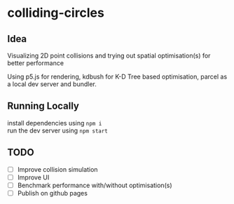 # colliding-circles

## Idea
Visualizing 2D point collisions and trying out spatial optimisation(s) for better performance  

Using p5.js for rendering, kdbush for K-D Tree based optimisation, parcel as a local dev server and bundler.  


## Running Locally
install dependencies using `npm i`  
run the dev server using `npm start`

## TODO
- [ ] Improve collision simulation
- [ ] Improve UI
- [ ] Benchmark performance with/without optimisation(s)
- [ ] Publish on github pages
